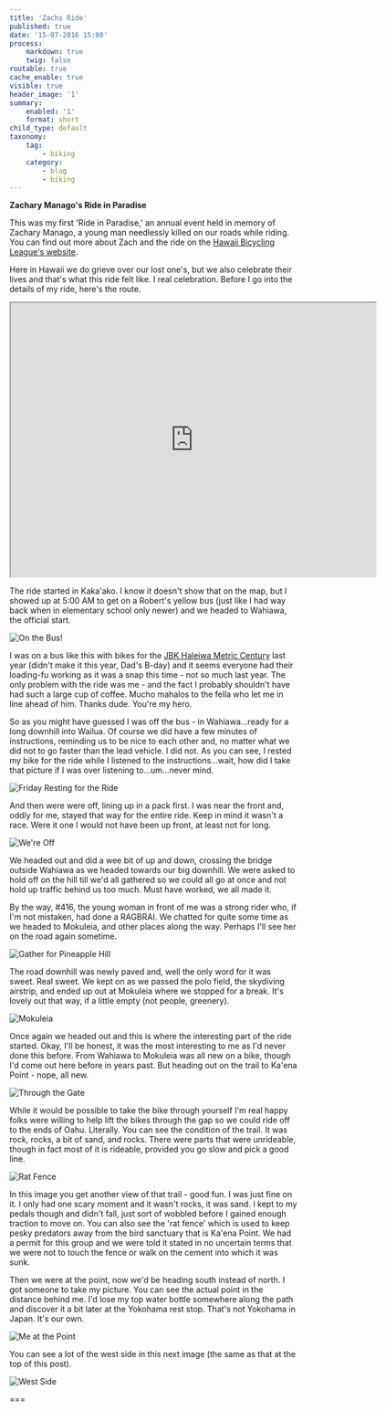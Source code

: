 ```yaml
---
title: 'Zachs Ride'
published: true
date: '15-07-2016 15:00'
process:
    markdown: true
    twig: false
routable: true
cache_enable: true
visible: true
header_image: '1'
summary:
    enabled: '1'
    format: short
child_type: default
taxonomy:
    tag:
        - biking
    category:
        - blog
        - biking
---
```


**Zachary Manago's Ride in Paradise**

This was my first 'Ride in Paradise,' an annual event held in memory of Zachary Manago, a young man needlessly killed on our roads while riding. You can find out more about Zach and the ride on the [Hawaii Bicycling League's website](https://www.hbl.org/events/zachsride/).

Here in Hawaii we do grieve over our lost one's, but we also celebrate their lives and that's what this ride felt like. I real celebration. Before I go into the details of my ride, here's the route.

<iframe src="https://www.google.com/maps/d/embed?mid=1eLhin8eYnQAGT6VJtekordjRcPc" width="640" height="480"></iframe>

The ride started in Kaka'ako. I know it doesn't show that on the map, but I showed up at 5:00 AM to get on a Robert's yellow bus (just like I had way back when in elementary school only newer) and we headed to Wahiawa, the official start.

![On the Bus!](DSCF0364.jpg)

I was on a bus like this with bikes for the [JBK Haleiwa Metric Century](https://www.hbl.org/haleiwametriccentury/) last year (didn't make it this year, Dad's B-day) and it seems everyone had their loading-fu working as it was a snap this time - not so much last year. The only problem with the ride was me - and the fact I probably shouldn't have had such a large cup of coffee. Mucho mahalos to the fella who let me in line ahead of him. Thanks dude. You're my hero.

So as you might have guessed I was off the bus - in Wahiawa...ready for a long downhill into Wailua. Of course we did have a few minutes of instructions, reminding us to be nice to each other and, no matter what we did not to go faster than the lead vehicle. I did not. As you can see, I rested my bike for the ride while I listened to the instructions...wait, how did I take that picture if I was over listening to...um...never mind.

![Friday Resting for the Ride](DSCF0373.jpg)

And then were were off, lining up in a pack first. I was near the front and, oddly for me, stayed that way for the entire ride. Keep in mind it wasn't a race. Were it one I would not have been up front, at least not for long.

![We're Off](DSCF0374.jpg)

We headed out and did a wee bit of up and down, crossing the bridge outside Wahiawa as we headed towards our big downhill. We were asked to hold off on the hill till we'd all gathered so we could all go at once and not hold up traffic behind us too much. Must have worked, we all made it.

By the way, #416, the young woman in front of me was a strong rider who, if I'm not mistaken, had done a RAGBRAI. We chatted for quite some time as we headed to Mokuleia, and other places along the way. Perhaps I'll see her on the road again sometime.


![Gather for Pineapple Hill](DSCF0375.jpg)

The road downhill was newly paved and, well the only word for it was sweet. Real sweet. We kept on as we passed the polo field, the skydiving airstrip, and ended up out at Mokuleia where we stopped for a break. It's lovely out that way, if a little empty (not people, greenery).

![Mokuleia](DSCF0386.jpg)

Once again we headed out and this is where the interesting part of the ride started. Okay, I'll be honest, it was the most interesting to me as I'd never done this before. From Wahiawa to Mokuleia was all new on a bike, though I'd come out here before in years past. But heading out on the trail to Ka'ena Point - nope, all new.

![Through the Gate](DSCF0389.jpg)

While it would be possible to take the bike through yourself I'm real happy folks were willing to help lift the bikes through the gap so we could ride off to the ends of Oahu. Literally. You can see the condition of the trail. It was rock, rocks, a bit of sand, and rocks. There were parts that were unrideable, though in fact most of it is rideable, provided you go slow and pick a good line.

![Rat Fence](DSCF0391.jpg)

In this image you get another view of that trail -  good fun. I was just fine on it. I only had one scary moment and it wasn't rocks, it was sand. I kept to my pedals though and didn't fall, just sort of wobbled before I gained enough traction to move on. You can also see the 'rat fence' which is used to keep pesky predators away from the bird sanctuary that is Ka'ena Point. We had a permit for this group and we were told it stated in no uncertain terms that we were not to touch the fence or walk on the cement into which it was sunk.

Then we were at the point, now we'd be heading south instead of north. I got someone to take my picture. You can see the actual point in the distance behind me. I'd lose my top water bottle somewhere along the path and discover it a bit later at the Yokohama rest stop. That's not Yokohama in Japan. It's our own.

![Me at the Point](DSCF0394.jpg)

You can see a lot of the west side in this next image (the same as that at the top of this post).

![West Side](00_DSCF0401.jpg)

===
